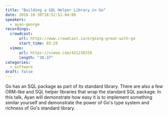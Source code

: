 ```yaml
---
title: "Building a SQL Helper Library in Go"
date: 2018-10-30T18:52:51-04:00
speakers:
  - ayan-george
recordings:
  crowdcast:
      url: https://www.crowdcast.io/e/going-great-with-go
      start_time: 03:29
  vimeo:
      url: https://vimeo.com/421230329
      length: "38:37"
categories:
  - software
draft: false
---
```


Go has an SQL package as part of its standard library. There are also a few  ORM-like and SQL helper libraries that wrap the standard SQL package. In this talk, Ayan will demonstrate how easy it is to implement something similar yourself and demonstrate the power of Go's type system and richness of Go's standard library.
